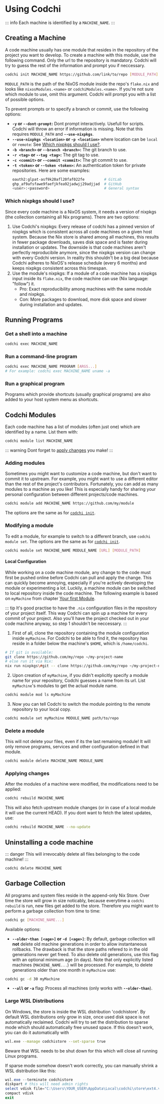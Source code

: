 # Using Codchi

::: info
Each machine is identified by a `MACHINE_NAME`.
:::

## Creating a Machine

A code machine usually has one module that resides in the repository of the project you want to develop. To create a machine with this module, use the following command. Only the url to the repository is mandatory. Codchi will try to guess the rest of the information and prompt you if neccessary.
```bash
codchi init MACHINE_NAME https://github.com/link/to/repo [MODULE_PATH]
```
`MODULE_PATH` is the path of the NixOS module inside the repo's `flake.nix` and looks like `nixosModules.<name>` or `codchiModules.<name>`. If you're not sure which module to use, omit this argument. Codchi will prompt you with a list of possible options.

To prevent prompts or to specify a branch or commit, use the following options:

- **`-y` or `--dont-prompt`:** Dont prompt interactively. Usefull for scripts. Codchi will throw an error if information is missing. Note that this requires `MODULE_PATH` and **`--use-nixpkgs`**.
- **`--use-nixpkgs <location>` or `-p <location>`** where location can be `local` or `remote`: See [Which nixpkgs should I use?](#which-nixpkgs-should-i-use).
- **`-b <branch>` or `--branch <branch>`:** The git branch to use.
- **`-r <tag>` or `--tag <tag>`:** The git tag to use.
- **`-c <commit>` or `--commit <commit>`:** The git commit to use.
- **`-t <token>` or `--token <token>`:** An authentication token for private repositories. Here are some examples:
  ```bash
  oauth2:glpat-asf9k20afl20faf022fe         # GitLab
  ghp_af9afsfawe9faefjkfea92jadwjj29adjjad  # GitHub
  <user>:<password>                         # General syntax
  ```

### Which nixpkgs should I use?

Since every code machine is a NixOS system, it needs a version of nixpkgs (the collection containing all Nix programs). There are two options:

1. Use Codchi's nixpkgs: Every release of codchi has a pinned version of nixpkgs which is consistent across all code machines on a given host system. Because the Nix store is shared among all machines, this results in fewer package downloads, saves disk space and is faster during installation or updates. The downside is that code machines aren't perfectly reproducibile anymore, since the nixpkgs version can change with every Codchi version. In reality this shouldn't be a big deal because Codchi adheres to NixOS's release schedule (every 6 months) and keeps nixpkgs consistent across this timespan.
2. Use the module's nixpkgs: If a module of a code machine has a nixpkgs input inside its `flake.nix`, the code machine can use (Nix language: "follow") it.
    - Pro: Exact reproducibility among machines with the same module and nixpkgs.
    - Con: More packages to download, more disk space and slower during installation and updates.



## Running Programs

### Get a shell into a machine

```bash
codchi exec MACHINE_NAME
```

### Run a command-line program

```bash
codchi exec MACHINE_NAME PROGRAM [ARGS...]
# For example: codchi exec MACHINE_NAME uname -a
```

### Run a graphical program

Programs which provide shortcuts (usually graphical programs) are also added to
your host system menu as shortcuts.


## Codchi Modules

Each code machine has a list of modules (often just one) which are identified by a name. List them with:
```bash
codchi module list MACHINE_NAME
```

::: warning
Dont forget to [apply changes](#applying-changes) you make!
:::

### Adding modules
Sometimes you might want to customize a code machine, but don't want to commit it to upstream.  For example, you might want to use a different editor than the rest of the project's contributors. Fortunately, you can add as many modules to a machine as you like! This is especially handy for sharing your personal configuration between different projects/code machines.
```bash
codchi module add MACHINE_NAME https://github.com/my/module
```
The options are the same as for [`codchi init`](#creating-a-machine).


### Modifying a module
To edit a module, for example to switch to a different branch, use `codchi module set`. The options are the same as for [`codchi init`](#creating-a-machine).

```bash
codchi module set MACHINE_NAME MODULE_NAME [URL] [MODULE_PATH]
```


#### Local Configuration

While working on a code machine module, any change to the code must first be pushed online before Codchi can pull and apply the change. This can quickly become annoying, especially if you're actively developing the module or experimenting a lot. Luckily, a machine module can be switched to local repository inside the code machine.
The following example is based on `myMachine` from chapter [Your first Module](../config/start.md).

::: tip
It's good practise to have the `.nix` configuration files in the repository of your project itself. This way Codchi can spin up a machine for every commit of your project. Also you'll have the project checked out in your code machine anyway, so step 1 shouldn't be neccessary.
:::

1. First of all, clone the repository containing the module configuration inside `myMachine`. For Codchi to be able to find it, the repository has reside in a folder below the machine's `$HOME`, which is `/home/codchi`.
```bash
# If git is available:
git clone https://github.com/my/repo ~/my-project-name
# else run it via Nix:
nix run nixpkgs\#git -- clone https://github.com/my/repo ~/my-project-name
```

2. Upon creation of `myMachine`, if you didn't explicitly specify a module name for your repository, Codchi guesses a name from its url. List `myMachine`'s modules to get the actual module name.
```bash
codchi module mod ls myMachine
```
3. Now you can tell Codchi to switch the module pointing to the remote repository to your local copy. 
```bash
codchi module set myMachine MODULE_NAME path/to/repo
```

### Delete a module
This will not delete your files, even if its the last remaining module! It will
only remove programs, services and other configuration defined in that module.
```bash
codchi module delete MACHINE_NAME MODULE_NAME
```

### Applying changes

After the modules of a machine were modified, the modifications need to be applied:
```bash
codchi rebuild MACHINE_NAME
```
This will also fetch upstream module changes (or in case of a local module it will use the current HEAD). If you dont want to fetch the latest updates, use:
```bash
codchi rebuild MACHINE_NAME --no-update
```

## Uninstalling a code machine

::: danger
This will irrevocably delete all files belonging to the code machine!
:::

```bash
codchi delete MACHINE_NAME
```

## Garbage Collection

All programs and system files reside in the append-only Nix Store. Over time the store will grow in size noticably, because everytime a `codchi rebuild` is run, new files get added to the store. Therefore you might want to perform a garbage collection from time to time:
```bash
codchi gc [MACHINE_NAME...]
```

Available options:

- **`--older-than [<age>]` or `-d [<age>]`**: By default, garbage collection will **not** delete old machine generations in order to allow instantaneous rollbacks. The drawback is that the store paths refered to in the old generations never get freed. To also delete old generations, use this flag with an optional minimum age (in days). Note that only explicitly listed machines (`MACHINE_NAME...`) will be processed. For example, to delete generations older than one month in `myMachine` use:
```bash
codchi gc -d 30 myMachine
```
- **`--all` or `-a`** flag: Process all machines (only works with **`--older-than`**).

### Large WSL Distributions

On Windows, the store is inside the WSL distribution 'codchistore'. By default WSL distributions only grow in size, once used disk space is not automatically reclaimed. Codchi will try to set the distribution to sparse mode which should automatically free unused space. If this doesn't work, you can do it automatically with
```bash
wsl.exe --manage codchistore --set-sparse true
```
Beware that WSL needs to be shut down for this which will close all running Linux programs.

If sparse mode somehow doesn't work correctly, you can manually shrink a WSL distribution like this:
```ps1
wsl.exe --terminate codchistore
diskpart # this will need admin rights
select vdisk file="C:\Users\YOUR_USER\AppData\Local\codchi\store\ext4.vhdx"
compact vdisk
exit
```

<!-- ## Uninstalling Codchi -->
